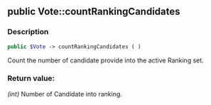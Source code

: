 ## public Vote::countRankingCandidates

### Description    

```php
public $Vote -> countRankingCandidates ( )
```

Count the number of candidate provide into the active Ranking set.    


### Return value:   

*(int)* Number of Candidate into ranking.

